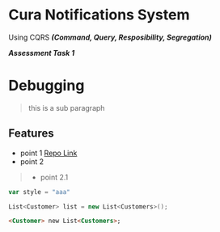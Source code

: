 # Cura Notifications System
Using CQRS ***(Command, Query, Resposibility, Segregation)***

 ***Assessment Task 1***

# Debugging
> this is a sub paragraph


## Features
- point 1 [Repo Link](https://github.com)
- point 2
> - point 2.1
```js
var style = "aaa"
```

```c#
List<Customer> list = new List<Customers>();
```
```html
<Customer> new List<Customers>;
```
<!--TOC-->
<!--/TOC-->

